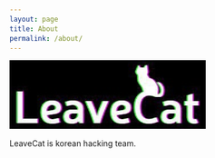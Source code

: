 ```yaml
---
layout: page
title: About
permalink: /about/
---
```


<img src='/images/leavecat.jpg'>

LeaveCat is korean hacking team.
